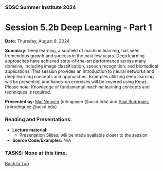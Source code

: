 ### SDSC Summer Institute 2024
# Session 5.2b Deep Learning - Part 1

**Date:** Thursday, August 8, 2024

**Summary**: Deep learning, a subfield of machine learning, has seen tremendous growth and success in the past few years. Deep learning approaches have achieved state-of-the-art performance across many domains, including image classification, speech recognition, and biomedical applications. This session provides an introduction to neural networks and deep learning concepts and approaches. Examples utilizing deep learning will be presented, and hands-on exercises will be covered using Keras.  Please note: Knowledge of fundamental machine learning concepts and techniques is required. 

**Presented by:** [Mai Nguyen](https://www.sdsc.edu/research/researcher_spotlight/nguyen_mai.html) (mhnguyen @ucsd.edu) and [Paul Rodriguez](https://profiles.ucsd.edu/paul.rodriguez) (p4rodriguez @ucsd.edu)

### Reading and Presentations:
* **Lecture material:**
   * Presentation Slides: will be made available closer to the session
* **Source Code/Examples:** N/A

### TASKS: None at this time.

[Back to Top](#top)
